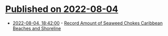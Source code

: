 # [Published on 2022-08-04](index.md)

* [2022-08-04, 18:42:00](https://news.slashdot.org/story/22/08/04/1818254/record-amount-of-seaweed-chokes-caribbean-beaches-and-shoreline?utm_source=rss1.0mainlinkanon&utm_medium=feed) - [Record Amount of Seaweed Chokes Caribbean Beaches and Shoreline](https://news.slashdot.org/story/22/08/04/1818254/record-amount-of-seaweed-chokes-caribbean-beaches-and-shoreline?utm_source=rss1.0mainlinkanon&utm_medium=feed)
